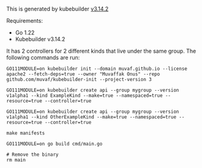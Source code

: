 This is generated by kubebuilder [v3.14.2](https://github.com/kubernetes-sigs/kubebuilder/releases/tag/v3.14.2)

Requirements:
* Go 1.22
* Kubebuilder v3.14.2


It has 2 controllers for 2 different kinds that live under the same group. The following commands are run:
```
GO111MODULE=on kubebuilder init --domain muvaf.github.io --license apache2 --fetch-deps=true --owner "Muvaffak Onus" --repo github.com/muvaf/kubebuilder-init --project-version 3

GO111MODULE=on kubebuilder create api --group mygroup --version v1alpha1 --kind ExampleKind --make=true --namespaced=true --resource=true --controller=true

GO111MODULE=on kubebuilder create api --group mygroup --version v1alpha1 --kind OtherExampleKind --make=true --namespaced=true --resource=true --controller=true

make manifests

GO111MODULE=on go build cmd/main.go

# Remove the binary
rm main
```

